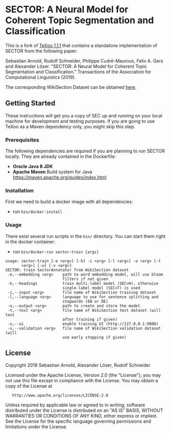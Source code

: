 # SECTOR: A Neural Model for Coherent Topic Segmentation and Classification

This is a fork of [TeXoo 1.1.1](https://github.com/sebastianarnold/TeXoo) that contains a standalone implementation of SECTOR from the following paper:

Sebastian Arnold, Rudolf Schneider, Philippe Cudré-Mauroux, Felix A. Gers and Alexander Löser. "SECTOR: A Neural Model for Coherent Topic Segmentation and Classification." Transactions of the Association for Computational Linguistics (2019).

The corresponding WikiSection Dataset can be obtained [here](https://github.com/sebastianarnold/WikiSection).

## Getting Started

These instructions will get you a copy of SEC up and running on your local machine for development and testing purposes. If you are going to use TeXoo as a Maven dependency only, you might skip this step.

### Prerequisites

The following dependencies are required if you are planning to run SECTOR locally. They are already contained in the Dockerfile:

- **Oracle Java 8 JDK**
- **Apache Maven** Build system for Java  
<https://maven.apache.org/guides/index.html>

### Installation

First we need to build a docker image with all dependencies:

- run ```bin/docker-install```

### Usage

There exist several run scripts in the `bin/` directory. You can start them right in the docker container:

- run ```bin/docker-run sector-train [args]```

```
usage: sector-train [-e <arg>] [-h] -i <arg> [-l <arg>] -o <arg> [-t
       <arg>] [-u] [-v <arg>]
SECTOR: train SectorAnnotator from WikiSection dataset
 -e,--embedding <arg>    path to word embedding model, will use bloom
                         filters if not given
 -h,--headings           train multi-label model (SEC>H), otherwise
                         single-label model (SEC>T) is used
 -i,--input <arg>        file name of WikiSection training dataset
 -l,--language <arg>     language to use for sentence splitting and
                         stopwords (EN or DE)
 -o,--output <arg>       path to create and store the model
 -t,--test <arg>         file name of WikiSection test dataset (will test
                         after training if given)
 -u,--ui                 enable training UI (http://127.0.0.1:9000)
 -v,--validation <arg>   file name of WikiSection validation dataset (will
                         use early stopping if given)
```

## License

   Copyright 2019 Sebastian Arnold, Alexander Löser, Rudolf Schneider

   Licensed under the Apache License, Version 2.0 (the "License");
   you may not use this file except in compliance with the License.
   You may obtain a copy of the License at

       http://www.apache.org/licenses/LICENSE-2.0

   Unless required by applicable law or agreed to in writing, software
   distributed under the License is distributed on an "AS IS" BASIS,
   WITHOUT WARRANTIES OR CONDITIONS OF ANY KIND, either express or implied.
   See the License for the specific language governing permissions and
   limitations under the License.
